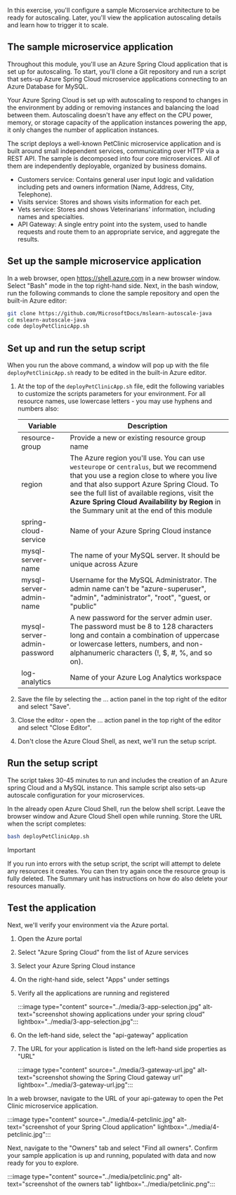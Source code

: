 In this exercise, you'll configure a sample Microservice architecture to be ready for autoscaling. Later, you'll view the application autoscaling details and learn how to trigger it to scale.

## The sample microservice application

Throughout this module, you'll use an Azure Spring Cloud application that is set up for autoscaling.
To start, you'll clone a Git repository and run a script that sets-up Azure Spring Cloud microservice applications connecting to an Azure Database for MySQL.

Your Azure Spring Cloud is set up with autoscaling to respond to changes in the environment by adding or removing instances and balancing the load between them. Autoscaling doesn't have any effect on the CPU power, memory, or storage capacity of the application instances powering the app, it only changes the number of application instances.

The script deploys a well-known PetClinic microservice application and is built around small independent services, communicating over HTTP via a REST API.
The sample is decomposed into four core microservices. All of them are independently deployable, organized by business domains.

- Customers service: Contains general user input logic and validation including pets and owners information (Name, Address, City, Telephone).
- Visits service: Stores and shows visits information for each pet.
- Vets service: Stores and shows Veterinarians' information, including names and specialties.
- API Gateway: A single entry point into the system, used to handle requests and route them to an appropriate service, and aggregate the results.

## Set up the sample microservice application

In a web browser, open https://shell.azure.com in a new browser window.
Select "Bash" mode in the top right-hand side.
Next, in the bash window, run the following commands to clone the sample repository and open the built-in Azure editor:

   ```bash
   git clone https://github.com/MicrosoftDocs/mslearn-autoscale-java
   cd mslearn-autoscale-java
   code deployPetClinicApp.sh
   ```

## Set up and run the setup script

When you run the above command, a window will pop up with the file `deployPetClinicApp.sh` ready to be edited in the built-in Azure editor.

1. At the top of the `deployPetClinicApp.sh` file, edit the following variables to customize the scripts parameters for your environment. For all resource names, use lowercase letters - you may use hyphens and numbers also:

   | Variable | Description |
   |-|-|
   | resource-group | Provide a new or existing resource group name |
   | region | The Azure region you'll use. You can use `westeurope` or `centralus`, but we recommend that you use a region close to where you live and that also support Azure Spring Cloud. To see the full list of available regions, visit the **Azure Spring Cloud Availability by Region** in the Summary unit at the end of this module |
   | spring-cloud-service | Name of your Azure Spring Cloud instance |
   | mysql-server-name | The name of your MySQL server. It should be unique across Azure |
   | mysql-server-admin-name | Username for the MySQL Administrator. The admin name can't be "azure-superuser", "admin", "administrator", "root", "guest, or "public" |
   | mysql-server-admin-password | A new password for the server admin user. The password must be 8 to 128 characters long and contain a combination of uppercase or lowercase letters, numbers, and non-alphanumeric characters (!, $, #, %, and so on).|
   | log-analytics | Name of your Azure Log Analytics workspace |

2. Save the file by selecting the ... action panel in the top right of the editor and select "Save".

3. Close the editor - open the ... action panel in the top right of the editor and select "Close Editor".

4. Don't close the Azure Cloud Shell, as next, we'll run the setup script.

## Run the setup script

The script takes 30-45 minutes to run and includes the creation of an Azure spring Cloud and a MySQL instance. This sample script also sets-up autoscale configuration for your microservices.

In the already open Azure Cloud Shell, run the below shell script. Leave the browser window and Azure Cloud Shell open while running. Store the URL when the script completes:

```bash
bash deployPetClinicApp.sh
```

> [!IMPORTANT]
> If you run into errors with the setup script, the script will attempt to delete any resources it creates.
> You can then try again once the resource group is fully deleted.
> The Summary unit has instructions on how do also delete your resources manually.

## Test the application

Next, we'll verify your environment via the Azure portal.

1. Open the Azure portal

2. Select "Azure Spring Cloud" from the list of Azure services
3. Select your Azure Spring Cloud instance

4. On the right-hand side, select "Apps" under settings

5. Verify all the applications are running and registered

   :::image type="content" source="../media/3-app-selection.jpg" alt-text="screenshot showing applications under your spring cloud" lightbox="../media/3-app-selection.jpg":::

6. On the left-hand side, select the "api-gateway" application

7. The URL for your application is listed on the left-hand side properties as "URL"

   :::image type="content" source="../media/3-gateway-url.jpg" alt-text="screenshot showing the Spring Cloud gateway url" lightbox="../media/3-gateway-url.jpg":::

In a web browser, navigate to the URL of your api-gateway to open the Pet Clinic microservice application.

:::image type="content" source="../media/4-petclinic.jpg" alt-text="screenshot of your Spring Cloud application" lightbox="../media/4-petclinic.jpg":::

Next, navigate to the "Owners" tab and select "Find all owners".
Confirm your sample application is up and running, populated with data and now ready for you to explore.

:::image type="content" source="../media/petclinic.png" alt-text="screenshot of the owners tab" lightbox="../media/petclinic.png":::
